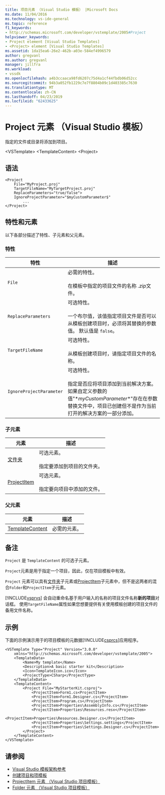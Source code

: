 ```yaml
---
title: 项目元素 （Visual Studio 模板） |Microsoft Docs
ms.date: 11/04/2016
ms.technology: vs-ide-general
ms.topic: reference
f1_keywords:
- http://schemas.microsoft.com/developer/vstemplate/2005#Project
helpviewer_keywords:
- Project element [Visual Studio Templates]
- <Project> element [Visual Studio Templates]
ms.assetid: 1da15ea6-26e2-462b-a03e-584ef4996579
author: gregvanl
ms.author: gregvanl
manager: jillfra
ms.workload:
- vssdk
ms.openlocfilehash: a4b3ccaaca98fd6207c75d4a1cf44fbdb06d52cc
ms.sourcegitcommit: 94b3a052fb1229c7e7f8804b09c1d403385c7630
ms.translationtype: MT
ms.contentlocale: zh-CN
ms.lasthandoff: 04/23/2019
ms.locfileid: "62433625"
---
```

# <a name="project-element-visual-studio-templates"></a>Project 元素 （Visual Studio 模板）
指定的文件或目录将添加到项目。

 \<VSTemplate> \<TemplateContent> \<Project>

## <a name="syntax"></a>语法

```
<Project
    File="MyProject.proj"
    TargetFileName="MyTargetProject.proj"
    ReplaceParameters="true/false">
    IgnoreProjectParameter="$myCustomParameter$"
        ...
</Project>
```

## <a name="attributes-and-elements"></a>特性和元素
 以下各部分描述了特性、子元素和父元素。

### <a name="attributes"></a>特性

|特性|描述|
|---------------|-----------------|
|`File`|必需的特性。<br /><br /> 在模板中指定的项目文件的名称 *.zip*文件。|
|`ReplaceParameters`|可选特性。<br /><br /> 一个布尔值，该值指定项目文件是否可以从模板创建项目时，必须将其替换的参数值。 默认值是 `false`。|
|`TargetFileName`|可选特性。<br /><br /> 从模板创建项目时，请指定项目文件的名称。|
|`IgnoreProjectParameter`|可选特性。<br /><br /> 指定是否应将项目添加到当前解决方案。 如果自定义参数的值"$*myCustomParameter*$"存在在参数替换文件中，项目已创建但不是作为当前打开的解决方案的一部分添加。|

### <a name="child-elements"></a>子元素

|元素|描述|
|-------------|-----------------|
|[文件夹](../extensibility/folder-element-visual-studio-project-templates.md)|可选元素。<br /><br /> 指定要添加到项目的文件夹。|
|[ProjectItem](../extensibility/projectitem-element-visual-studio-project-templates.md)|可选元素。<br /><br /> 指定要向项目中添加的文件。|

### <a name="parent-elements"></a>父元素

|元素|描述|
|-------------|-----------------|
|[TemplateContent](../extensibility/templatecontent-element-visual-studio-templates.md)|必需的元素。|

## <a name="remarks"></a>备注
 `Project` 是 `TemplateContent` 的可选子元素。

 `Project`元素是用于指定一个项目，因此，仅在项目模板中有效。

 `Project` 元素可以具有[文件夹](../extensibility/folder-element-visual-studio-project-templates.md)子元素或[ProjectItem](../extensibility/projectitem-element-visual-studio-project-templates.md)子元素中，但不是这两者的混合`Folder`和`ProjectItem`子元素。

 [!INCLUDE[vsprvs](../code-quality/includes/vsprvs_md.md)] 会自动重命名基于用户输入的名称的项目文件名称**新的项目**对话框。 使用`TargetFileName`属性如果您想要提供有关使用模板创建的项目文件的备用文件名称。

## <a name="example"></a>示例
 下面的示例演示用于的项目模板的元数据[!INCLUDE[csprcs](../data-tools/includes/csprcs_md.md)]应用程序。

```
<VSTemplate Type="Project" Version="3.0.0"
    xmlns="http://schemas.microsoft.com/developer/vstemplate/2005">
    <TemplateData>
        <Name>My template</Name>
        <Description>A basic starter kit</Description>
        <Icon>TemplateIcon.ico</Icon>
        <ProjectType>CSharp</ProjectType>
    </TemplateData>
    <TemplateContent>
        <Project File="MyStarterKit.csproj">
            <ProjectItem>Form1.cs<ProjectItem>
            <ProjectItem>Form1.Designer.cs</ProjectItem>
            <ProjectItem>Program.cs</ProjectItem>
            <ProjectItem>Properties\AssemblyInfo.cs</ProjectItem>
            <ProjectItem>Properties\Resources.resx</ProjectItem>
            <ProjectItem>Properties\Resources.Designer.cs</ProjectItem>
            <ProjectItem>Properties\Settings.settings</ProjectItem>
            <ProjectItem>Properties\Settings.Designer.cs</ProjectItem>
        </Project>
    </TemplateContent>
</VSTemplate>
```

## <a name="see-also"></a>请参阅
- [Visual Studio 模板架构参考](../extensibility/visual-studio-template-schema-reference.md)
- [创建项目和项模板](../ide/creating-project-and-item-templates.md)
- [ProjectItem 元素 （Visual Studio 项目模板）](../extensibility/projectitem-element-visual-studio-project-templates.md)
- [Folder 元素 （Visual Studio 项目模板）](../extensibility/folder-element-visual-studio-project-templates.md)